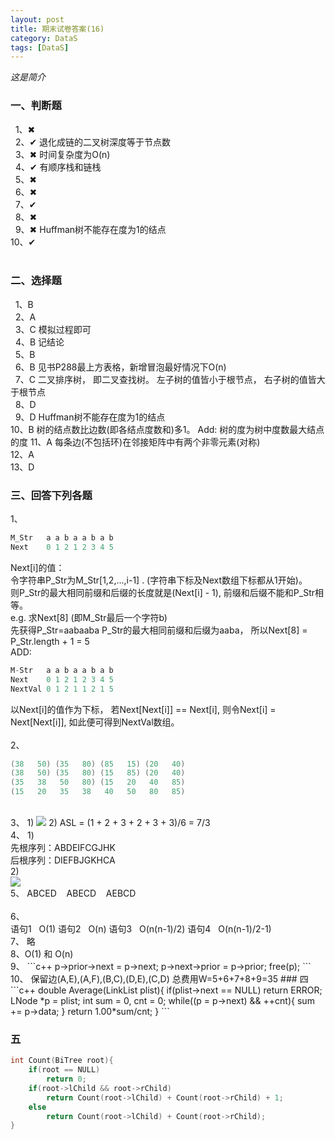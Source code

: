 ```yaml
---
layout: post
title: 期末试卷答案(16)
category: DataS
tags: [DataS]
---
```


*这是简介*

### 一、判断题
&nbsp;&nbsp;1、&#x2716;&nbsp;   
&nbsp;&nbsp;2、&#x2714;&nbsp;退化成链的二叉树深度等于节点数  
&nbsp;&nbsp;3、&#x2716;&nbsp;时间复杂度为O(n)   
&nbsp;&nbsp;4、&#x2714;&nbsp;有顺序栈和链栈   
&nbsp;&nbsp;5、&#x2716;&nbsp;   
&nbsp;&nbsp;6、&#x2716;&nbsp;   
&nbsp;&nbsp;7、&#x2714;&nbsp;   
&nbsp;&nbsp;8、&#x2716;&nbsp;   
&nbsp;&nbsp;9、&#x2716;&nbsp;Huffman树不能存在度为1的结点   
10、&#x2714;&nbsp;   
</br>
### 二、选择题
&nbsp;&nbsp;1、B&nbsp;   
&nbsp;&nbsp;2、A&nbsp;  
&nbsp;&nbsp;3、C&nbsp;模拟过程即可   
&nbsp;&nbsp;4、B&nbsp;记结论   
&nbsp;&nbsp;5、B&nbsp;   
&nbsp;&nbsp;6、B&nbsp;见书P288最上方表格，新增冒泡最好情况下O(n)   
&nbsp;&nbsp;7、C&nbsp;二叉排序树， 即二叉查找树。 左子树的值皆小于根节点， 右子树的值皆大于根节点   
&nbsp;&nbsp;8、D&nbsp;   
&nbsp;&nbsp;9、D&nbsp;Huffman树不能存在度为1的结点   
10、B&nbsp;树的结点数比边数(即各结点度数和)多1。 Add: 树的度为树中度数最大结点的度
11、A&nbsp;每条边(不包括环)在邻接矩阵中有两个非零元素(对称)   
12、A&nbsp;   
13、D&nbsp;   


### 三、回答下列各题
1、
```c++
M_Str   a a b a a b a b
Next    0 1 2 1 2 3 4 5
```
Next[i]的值：  
令字符串P_Str为M_Str[1,2,...,i-1] . (字符串下标及Next数组下标都从1开始)。   
则P_Str的最大相同前缀和后缀的长度就是(Next[i] - 1), 前缀和后缀不能和P_Str相等。  
e.g. 求Next[8] (即M_Str最后一个字符b)   
先获得P_Str=aabaaba
P_Str的最大相同前缀和后缀为aaba， 所以Next[8] = P_Str.length + 1 = 5   
ADD:   
```c++
M-Str   a a b a a b a b
Next    0 1 2 1 2 3 4 5
NextVal 0 1 2 1 1 2 1 5
```
以Next[i]的值作为下标， 若Next[Next[i]] == Next[i], 则令Next[i] = Next[Next[i]], 如此便可得到NextVal数组。   
</br>
2、  
```c++
(38   50) (35   80) (85   15) (20   40)
(38   50) (35   80) (15   85) (20   40)
(35   38   50   80) (15   20   40   85)
(15   20   35   38   40   50   80   85)
```
</br>
3、     
1) <image src="../../../../assets/images/3-2.png"/>   
2) ASL = (1 + 2 + 3 + 2 + 3 + 3)/6 = 7/3     
</br>      
4、
1)</br>        
先根序列：ABDEIFCGJHK</br>
后根序列：DIEFBJGKHCA</br>
2)</br>    
<image src="../../../../assets/images/4-2.png"/>
</br>
5、 ABCED &nbsp;&nbsp; ABECD &nbsp;&nbsp; AEBCD</br>
</br>
6、</br>
语句1 &nbsp; O(1)     
语句2 &nbsp; O(n)   
语句3 &nbsp; O(n(n-1)/2)   
语句4 &nbsp; O(n(n-1)/2-1)   
</br>
7、&nbsp;略    
</br>
8、O(1) 和 O(n)   
</br>
9、
```c++    
p->prior->next = p->next;
p->next->prior = p->prior;
free(p);
```
10、
保留边(A,E),(A,F),(B,C),(D,E),(C,D)   
总费用W=5+6+7+8+9=35   
### 四
```c++
double Average(LinkList plist){
    if(plist->next == NULL)     return ERROR;
    LNode *p = plist;
    int sum = 0, cnt = 0;
    while((p = p->next) && ++cnt){
        sum += p->data;
    }
    return 1.00*sum/cnt;
}
```

### 五
```c++
int Count(BiTree root){
    if(root == NULL)
        return 0;
    if(root->lChild && root->rChild)
        return Count(root->lChild) + Count(root->rChild) + 1;
    else
        return Count(root->lChild) + Count(root->rChild);
}
```
